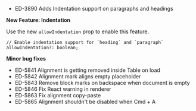 - ED-3890 Adds Indentation support on paragraphs and headings

**New Feature: Indentation**

Use the new `allowIndentation` prop to enable this feature.

```
// Enable indentation support for `heading` and `paragraph`
allowIndentation?: boolean;
```

**Minor bug fixes**

- ED-5841 Alignment is getting removed inside Table on load
- ED-5842 Alignment mark aligns empty placeholder
- ED-5843 Remove block marks on backspace when document is empty
- ED-5846 Fix React warning in renderer
- ED-5863 Fix alignment copy-paste
- ED-5865 Alignment shouldn't be disabled when Cmd + A
